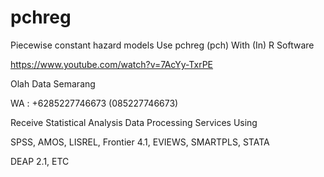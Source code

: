 # pchreg
Piecewise constant hazard models Use pchreg (pch) With (In) R Software

https://www.youtube.com/watch?v=7AcYy-TxrPE

Olah Data Semarang

WA : +6285227746673 (085227746673)

Receive Statistical Analysis Data Processing Services Using

SPSS, AMOS, LISREL, Frontier 4.1, EVIEWS, SMARTPLS, STATA

DEAP 2.1, ETC
